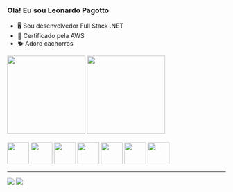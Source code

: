 ### Olá! Eu sou Leonardo Pagotto

- 🖥️ Sou desenvolvedor Full Stack .NET
- 📎 Certificado pela AWS
- 🐕 Adoro cachorros

<div>
<img height="180em" src="https://github-readme-stats.vercel.app/api?username=leonardopagotto0&show_icons=true&theme=nord"/>
<img height="180em" src="https://github-readme-stats.vercel.app/api/top-langs/?username=leonardopagotto0&hide_progress=false&theme=nord&layout=compact"/>
</div>
<br>
<div style="display: inline_block;">
<img width="50px" src="https://cdn.jsdelivr.net/gh/devicons/devicon/icons/csharp/csharp-original.svg" />
<img width="50px" src="https://cdn.jsdelivr.net/gh/devicons/devicon/icons/nodejs/nodejs-original.svg" />
<img width="50px" src="https://cdn.jsdelivr.net/gh/devicons/devicon/icons/java/java-original.svg" />
<img width="50px" src="https://cdn.jsdelivr.net/gh/devicons/devicon/icons/spring/spring-original.svg" />
<img width="50px" src="https://cdn.jsdelivr.net/gh/devicons/devicon/icons/amazonwebservices/amazonwebservices-original.svg" />
<img width="50px" src="https://cdn.jsdelivr.net/gh/devicons/devicon/icons/mysql/mysql-original.svg" />
<img width="50px" src="https://cdn.jsdelivr.net/gh/devicons/devicon/icons/redis/redis-original.svg" />   
</div>

<hr>
<div>
  <a  href="https://www.linkedin.com/in/leonardo-pagotto/" target="_blank"> <img src="https://img.shields.io/badge/LinkedIn-0077B5?style=for-the-badge&logo=linkedin&logoColor=white" target="_blank"></a>
  <a  href="mailto:leopagotto0@hotmail.com" target="_blank"> <img src="https://img.shields.io/badge/Gmail-D14836?style=for-the-badge&logo=gmail&logoColor=white" target="_blank"></a>
</div>
